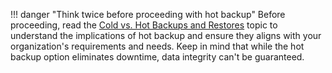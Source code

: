!!! danger "Think twice before proceeding with hot backup"
    Before proceeding, read the [Cold vs. Hot Backups and Restores](/thehive/operations/backup-restore/cold-hot-backup-restore/) topic to understand the implications of hot backup and ensure they aligns with your organization's requirements and needs. Keep in mind that while the hot backup option eliminates downtime, data integrity can't be guaranteed.